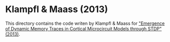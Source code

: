 # Klampfl & Maass (2013)
This directory contains the code writen by Klampfl & Maass for ["Emergence of Dynamic Memory Traces in Cortical Microcircuit Models through STDP" (2013)](https://doi.org/10.1523/jneurosci.5044-12.2013).